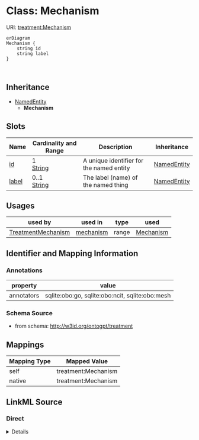

# Class: Mechanism



URI: [treatment:Mechanism](http://w3id.org/ontogpt/treatments/Mechanism)



```mermaid
erDiagram
Mechanism {
    string id  
    string label  
}



```




## Inheritance
* [NamedEntity](NamedEntity.md)
    * **Mechanism**



## Slots

| Name | Cardinality and Range | Description | Inheritance |
| ---  | --- | --- | --- |
| [id](id.md) | 1 <br/> [String](String.md) | A unique identifier for the named entity | [NamedEntity](NamedEntity.md) |
| [label](label.md) | 0..1 <br/> [String](String.md) | The label (name) of the named thing | [NamedEntity](NamedEntity.md) |





## Usages

| used by | used in | type | used |
| ---  | --- | --- | --- |
| [TreatmentMechanism](TreatmentMechanism.md) | [mechanism](mechanism.md) | range | [Mechanism](Mechanism.md) |






## Identifier and Mapping Information





### Annotations

| property | value |
| --- | --- |
| annotators | sqlite:obo:go, sqlite:obo:ncit, sqlite:obo:mesh |



### Schema Source


* from schema: http://w3id.org/ontogpt/treatment





## Mappings

| Mapping Type | Mapped Value |
| ---  | ---  |
| self | treatment:Mechanism |
| native | treatment:Mechanism |





## LinkML Source

<!-- TODO: investigate https://stackoverflow.com/questions/37606292/how-to-create-tabbed-code-blocks-in-mkdocs-or-sphinx -->

### Direct

<details>
```yaml
name: Mechanism
annotations:
  annotators:
    tag: annotators
    value: sqlite:obo:go, sqlite:obo:ncit, sqlite:obo:mesh
from_schema: http://w3id.org/ontogpt/treatment
is_a: NamedEntity

```
</details>

### Induced

<details>
```yaml
name: Mechanism
annotations:
  annotators:
    tag: annotators
    value: sqlite:obo:go, sqlite:obo:ncit, sqlite:obo:mesh
from_schema: http://w3id.org/ontogpt/treatment
is_a: NamedEntity
attributes:
  id:
    name: id
    annotations:
      prompt.skip:
        tag: prompt.skip
        value: 'true'
    description: A unique identifier for the named entity
    comments:
    - this is populated during the grounding and normalization step
    from_schema: http://w3id.org/ontogpt/treatment
    rank: 1000
    identifier: true
    alias: id
    owner: Mechanism
    domain_of:
    - NamedEntity
    - Publication
    range: string
    required: true
  label:
    name: label
    annotations:
      owl:
        tag: owl
        value: AnnotationProperty, AnnotationAssertion
    description: The label (name) of the named thing
    from_schema: http://w3id.org/ontogpt/treatment
    aliases:
    - name
    rank: 1000
    slot_uri: rdfs:label
    alias: label
    owner: Mechanism
    domain_of:
    - NamedEntity
    range: string

```
</details>